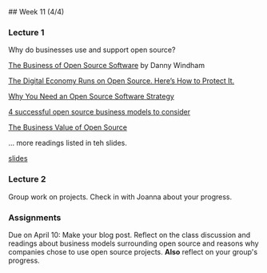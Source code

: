<div class="week">

<div class="week_heading" markdown="1">
## Week 11 (4/4)
</div>

<div class="column_materials"  markdown="1">

### Lecture 1

Why do businesses use and support open source?

[The Business of Open Source Software](https://productivity-tools.cioreview.com/cxoinsight/the-business-of-open-source-software-nid-18119-cid-115.html) by Danny Windham

[The Digital Economy Runs on Open Source. Here’s How to Protect It.](https://hbr.org/2021/09/the-digital-economy-runs-on-open-source-heres-how-to-protect-it)

[Why You Need an Open Source Software Strategy](https://www.bcg.com/publications/2021/open-source-software-strategy-benefits)

[4 successful open source business models to consider](https://opensource.com/article/17/12/open-source-business-models)

[The Business Value of Open Source ](https://wso2.com/whitepapers/the-business-value-of-open-source/)

... more readings listed in teh slides.

[slides](slides/business_models.html)

### Lecture 2

Group work on projects. Check in with Joanna about your progress.


</div>

<div class="column_assign"  markdown="1">

### Assignments

Due on April 10: Make your blog post. Reflect on the class discussion and readings about
business models surrounding open source and reasons why companies chose to use
open source projects. __Also__ reflect on your group's progress. 

</div>
</div>
